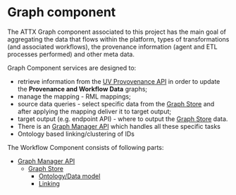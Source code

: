 # Graph component

The ATTX Graph component associated to this project has the main goal of aggregating the data that flows within the platform, types of transformations \(and associated workflows\), the provenance information \(agent and ETL processes performed\) and other meta data.

Graph Component services are designed to:

* retrieve information from the [UV Provovenance API](UVProvenance-API.md) in order to update the **Provenance and Workflow Data** graphs;
* manage the mapping - RML mappings;
* source data queries - select specific data from the [Graph Store](Graph-Store.md) and after applying the mapping deliver it to target output;
* target output \(e.g. endpoint API\) - where to output the [Graph Store](Graph-Store.md) data.
* There is an [Graph Manager API](Graph-Manager-API.md) which handles all these specific tasks
* Ontology based linking/clustering of IDs

The Workflow Component consists of following parts:

* [Graph Manager API](Graph-Manager-API.md)
  * [Graph Store](Graph-Store.md)
    * [Ontology/Data model](ATTX-Data-Model.md)
    * [Linking](Linking-graphs.md)
